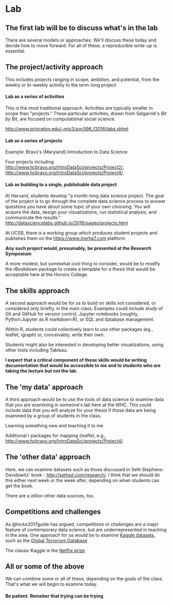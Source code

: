 # Lab

## The first lab will be to discuss what's in the lab

There are several models or approaches. We'll discuss these today and decide how to move forward. For all of these, a reproducible write-up is essential.

## The project/activity approach

This includes projects ranging in scope, ambition, and potential, from the weekly or bi-weekly activity to the term-long project

#### Lab as a series of activities

This is the most traditional approach. Activities are typically smaller in scope than "projects." These particular activities, drawn from Salgarnik's *Bit by Bit,* are focused on computational social science.   

http://www.princeton.edu/~mjs3/soc596_f2016/labs.shtml

#### Lab as a series of projects

Example: Bravo's (Maryland) Introduction to Data Science

Four projects including http://www.hcbravo.org/IntroDataSci/projects/Project2/, http://www.hcbravo.org/IntroDataSci/projects/Project4/.

#### Lab as building to a single, publishable data project

At Harvard, students develop "a month-long data science project. The goal of the project is to go through the complete data science process to answer questions you have about some topic of your own choosing. You will acquire the data, design your visualizations, run statistical analysis, and communicate the results." http://datasciencelabs.github.io/2016/pages/projects.html

At UCSB, there is a working group which produces student projects and publishes them on the https://www.inertia7.com platform

**Any such project would, presumably, be presented at the Research Symposium**

A more modest, but somewhat cool thing to consider, would be to modify the rBookdown package to create a template for a thesis that would be acceptable here at the Honors College.

## The skills approach

A second approach would be for us to build on skills not considered, or considered only briefly, in the main class.  Examples could include study of Git and GitHub for version control, Jupyter notebooks (roughly, Python:Jupyter as R markdown:R), or SQL and database management.

Within R, students could collectively learn to use other packages (eg., leaflet, igraph) or, conceivably, write their own.

Students might also be interested in developing better visualizations, using other tools including Tableau.

**I expect that a critical component of these skills would be writing documentation that would be accessible to me and to students who are taking the lecture but not the lab.**

## The 'my data' approach

A third approach would be to use the tools of data science to examine data that you are examining in someone's lab here at the WHC. This could include data that you will analyze for your thesis if those data are being examined by a group of students in the class.

Learning something new and teaching it to me

Additional r packages for mapping (leaflet, e.g., http://www.hcbravo.org/IntroDataSci/projects/Project4/

## The 'other data' approach

Here, we can examine datasets such as those discussed in Seth Stephens-Davidowitz' book - http://sethsd.com/research/.  I think that we should do this either next week or the week after, depending on when students can get the book.

There are a zillion other data sources, too.

## Competitions and challenges

As @hicks2017guide has argued, competitions or challenges are a major feature of contemporary data science, but are underrepresented in teaching in the area. One approach for us would be to examine [Kaggle datasets](https://inclass.kaggle.com/datasets), such as the [Global Terrorism Database](https://inclass.kaggle.com/START-UMD/gtd)

The classic Kaggle is the [Netflix prize](https://gist.github.com/loretoparisi/be046926960797a15fea).

## All or some of the above

We can combine some or all of these, depending on the goals of the class.  That's what we will begin to examine today.

#### Be patient. Remeber that trying can be trying

